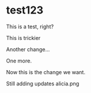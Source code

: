# test123

This is a test, right?

This is trickier

Another change...

One more.

Now this is the change we want. 

Still adding updates
alicia.png
